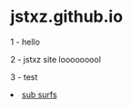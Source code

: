 # jstxz.github.io

1 - hello

2 - jstxz site looooooool

3 - test

 <li class="masthead__menu-item">
     <a href="subwaysurfers.html" target="_blank" rel="noopener noreferrer">sub surfs</a>
    </li>